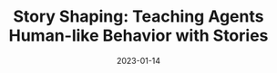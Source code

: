 ---
title: "Story Shaping: Teaching Agents Human-like Behavior with Stories"
collection: publications
permalink: /publication/story-shaping
excerpt: 
date: 2023-01-14
venue: 'AIIDE 2023'
paperurl: 'https://dl.acm.org/doi/abs/10.1609/aiide.v19i1.27528'
---